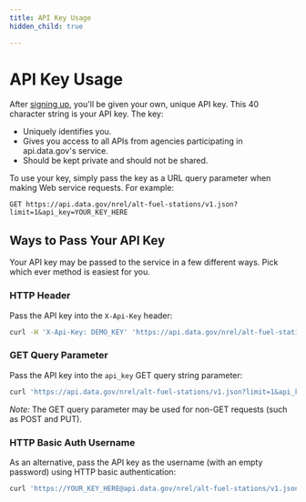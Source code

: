 ```yaml
---
title: API Key Usage
hidden_child: true

---
```


# API Key Usage

After [signing up](/signup), you'll be given your own, unique API key. This 40 character string is your API key. The key:

- Uniquely identifies you.
- Gives you access to all APIs from agencies participating in api.data.gov's service.
- Should be kept private and should not be shared.

To use your key, simply pass the key as a URL query parameter when making Web service requests. For example:

```
GET https://api.data.gov/nrel/alt-fuel-stations/v1.json?limit=1&api_key=YOUR_KEY_HERE
```

## Ways to Pass Your API Key

Your API key may be passed to the service in a few different ways. Pick which ever method is easiest for you.

### HTTP Header

Pass the API key into the `X-Api-Key` header:

```sh
curl -H 'X-Api-Key: DEMO_KEY' 'https://api.data.gov/nrel/alt-fuel-stations/v1.json?limit=1'
```

### GET Query Parameter

Pass the API key into the `api_key` GET query string parameter:

```sh
curl 'https://api.data.gov/nrel/alt-fuel-stations/v1.json?limit=1&api_key=YOUR_KEY_HERE'
```

*Note:* The GET query parameter may be used for non-GET requests (such as POST and PUT).

### HTTP Basic Auth Username

As an alternative, pass the API key as the username (with an empty password) using HTTP basic authentication:

```sh
curl 'https://YOUR_KEY_HERE@api.data.gov/nrel/alt-fuel-stations/v1.json?limit=1'
```
